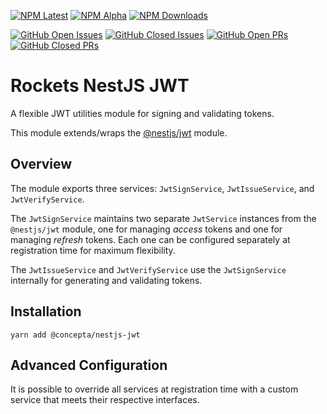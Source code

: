 [![NPM Latest](https://img.shields.io/npm/v/@concepta/nestjs-jwt)](https://www.npmjs.com/package/@concepta/nestjs-jwt)
[![NPM Alpha](https://img.shields.io/npm/v/@concepta/nestjs-jwt/alpha)](https://www.npmjs.com/package/@concepta/nestjs-nestjscontrol)
[![NPM Downloads](https://img.shields.io/npm/dw/@conceptadev/nestjs-jwt)](https://www.npmjs.com/package/@concepta/nestjs-jwt)

[![GitHub Open Issues](https://img.shields.io/github/issues/conceptadev/rockets/nestjs-jwt)](https://github.com/conceptadev/rockets/labels/nestjs-jwt)
[![GitHub Closed Issues](https://img.shields.io/github/issues-closed/conceptadev/rockets/nestjs-jwt)](https://github.com/conceptadev/rockets/labels/nestjs-jwt)
[![GitHub Open PRs](https://img.shields.io/github/issues-pr/conceptadev/rockets/nestjs-jwt)](https://github.com/conceptadev/rockets/labels/nestjs-jwt)
[![GitHub Closed PRs](https://img.shields.io/github/issues-pr-closed/conceptadev/rockets/nestjs-jwt)](https://github.com/conceptadev/rockets/labels/nestjs-jwt)

# Rockets NestJS JWT

A flexible JWT utilities module for signing and validating tokens.

This module extends/wraps the [@nestjs/jwt](https://www.npmjs.com/package/@nestjs/jwt) module.

## Overview

The module exports three services: `JwtSignService`, `JwtIssueService`, and `JwtVerifyService`.

The `JwtSignService` maintains two separate `JwtService` instances from the `@nestjs/jwt` module,
one for managing _access_ tokens and one for managing _refresh_ tokens.
Each one can be configured separately at registration time for maximum flexibility.

The `JwtIssueService` and `JwtVerifyService` use the `JwtSignService` internally for generating
and validating tokens.

## Installation

`yarn add @concepta/nestjs-jwt`

## Advanced Configuration

It is possible to override all services at registration time with a custom service that
meets their respective interfaces.
